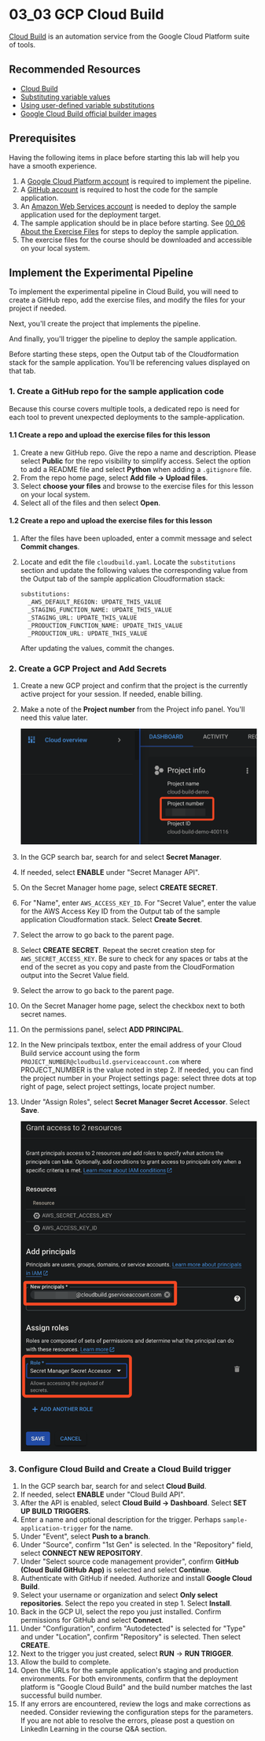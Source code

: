 # 03_03 GCP Cloud Build
[Cloud Build](https://cloud.google.com/build) is an automation service from the Google Cloud Platform suite of tools. 

## Recommended Resources
- [Cloud Build](https://cloud.google.com/build)
- [Substituting variable values](https://cloud.google.com/build/docs/configuring-builds/substitute-variable-values)
- [Using user-defined variable substitutions](https://cloud.google.com/build/docs/configuring-builds/substitute-variable-values#using_user-defined_substitutions)
- [Google Cloud Build official builder images](https://github.com/GoogleCloudPlatform/cloud-builders#google-cloud-build-official-builder-images)


## Prerequisites
Having the following items in place before starting this lab will help you have a smooth experience.

1. A [Google Cloud Platform account](https://cloud.google.com/) is required to implement the pipeline.
2. A [GitHub account](https://github.com/join) is required to host the code for the sample application.
3. An [Amazon Web Services account](https://aws.amazon.com/free) is needed to deploy the sample application used for the deployment target.
4. The sample application should be in place before starting.  See [00_06 About the Exercise Files](../../ch0_introduction/00_06_about_the_exercise_files/README.md) for steps to deploy the sample application.
5. The exercise files for the course should be downloaded and accessible on your local system.

## Implement the Experimental Pipeline
To implement the experimental pipeline in Cloud Build, you will need to create a GitHub repo, add the exercise files, and modify the files for your project if needed.

Next, you'll create the project that implements the pipeline.

And finally, you'll trigger the pipeline to deploy the sample application.

Before starting these steps, open the Output tab of the Cloudformation stack for the sample application.  You'll be referencing values displayed on that tab.

### 1. Create a GitHub repo for the sample application code
Because this course covers multiple tools, a dedicated repo is need for each tool to prevent unexpected deployments to the sample-application.

#### 1.1 Create a repo and upload the exercise files for this lesson
1. Create a new GitHub repo. Give the repo a name and description.  Please select **Public** for the repo visibility to simplify access.  Select the option to add a README file and select **Python** when adding a `.gitignore` file.
2. From the repo home page, select **Add file -> Upload files**.
3. Select **choose your files** and browse to the exercise files for this lesson on your local system.
4. Select all of the files and then select **Open**.

#### 1.2 Create a repo and upload the exercise files for this lesson
1. After the files have been uploaded, enter a commit message and select **Commit changes**.
2. Locate and edit the file `cloudbuild.yaml`.  Locate the `substitutions` section and update the following values the corresponding value from the Output tab of the sample application Cloudformation stack:

    ```
    substitutions:
      _AWS_DEFAULT_REGION: UPDATE_THIS_VALUE
      _STAGING_FUNCTION_NAME: UPDATE_THIS_VALUE    
      _STAGING_URL: UPDATE_THIS_VALUE
      _PRODUCTION_FUNCTION_NAME: UPDATE_THIS_VALUE   
      _PRODUCTION_URL: UPDATE_THIS_VALUE
    ```

    After updating the values, commit the changes.

### 2. Create a GCP Project and Add Secrets
1. Create a new GCP project and confirm that the project is the currently active project for your session.  If needed, enable billing.
2. Make a note of the **Project number** from the Project info panel.  You'll need this value later.

    ![Project number](./cloud-build-project-number.png)

3. In the GCP search bar, search for and select **Secret Manager**.
4. If needed, select **ENABLE** under "Secret Manager API".
5. On the Secret Manager home page, select **CREATE SECRET**.
6. For "Name", enter `AWS_ACCESS_KEY_ID`.  For "Secret Value", enter the value for the AWS Access Key ID from the Output tab of the sample application Cloudformation stack.  Select **Create Secret**.
7. Select the arrow to go back to the parent page.  
8. Select **CREATE SECRET**.  Repeat the secret creation step for `AWS_SECRET_ACCESS_KEY`.  Be sure to check for any spaces or tabs at the end of the secret as you copy and paste from the CloudFormation output into the Secret Value field.
9.  Select the arrow to go back to the parent page.
10. On the Secret Manager home page, select the checkbox next to both secret names.
11. On the permissions panel, select **ADD PRINCIPAL**.
12. In the New principals textbox, enter the email address of your Cloud Build service account using the form `PROJECT_NUMBER@cloudbuild.gserviceaccount.com` where PROJECT_NUMBER is the value noted in step 2.  If needed, you can find the project number in your Project settings page: select three dots at top right of page, select project settings, locate project number.
13. Under "Assign Roles", select **Secret Manager Secret Accessor**.  Select **Save**.

    ![Secret Manager Secret Accessor](./cloud-build-secret-manager-secret-accessor.png)

### 3. Configure Cloud Build and Create a Cloud Build trigger
1. In the GCP search bar, search for and select **Cloud Build**.
2. If needed, select **ENABLE** under "Cloud Build API".
3. After the API is enabled, select **Cloud Build -> Dashboard**.  Select **SET UP BUILD TRIGGERS**.
4. Enter a name and optional description for the trigger.  Perhaps `sample-application-trigger` for the name.
5. Under "Event", select **Push to a branch**.
6. Under "Source", confirm "1st Gen" is selected. In the "Repository" field, select **CONNECT NEW REPOSITORY**.
7. Under "Select source code management provider", confirm **GitHub (Cloud Build GitHub App)** is selected and select **Continue**.
8.  Authenticate with GitHub if needed.  Authorize and install **Google Cloud Build**.
9.  Select your username or organization and select **Only select repositories**.  Select the repo you created in step 1.  Select **Install**.
10. Back in the GCP UI, select the repo you just installed.  Confirm permissions for GitHub and select **Connect**.
11. Under "Configuration", confirm "Autodetected" is selected for "Type" and under "Location", confirm "Repository" is selected.  Then select **CREATE**.
12. Next to the trigger you just created, select **RUN** -> **RUN TRIGGER**.
13. Allow the build to complete.
14. Open the URLs for the sample application's staging and production environments.  For both environments, confirm that the deployment platform is "Google Cloud Build" and the build number matches the last successful build number.
15. If any errors are encountered, review the logs and make corrections as needed.  Consider reviewing the configuration steps for the parameters.  If you are not able to resolve the errors, please post a question on LinkedIn Learning in the course Q&A section.

